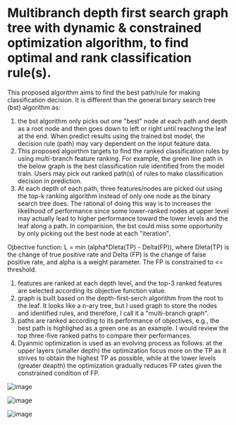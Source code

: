 # Multibranch depth first search graph tree with dynamic & constrained optimization algorithm, to find optimal and rank classification rule(s). 

This proposed algorithm aims to find the best path/rule for making classification decision. It is different than the general binary search tree (bst) algorithm as:
1) the bst algorithm only picks out one "best" node at each path and depth as a root node and then goes down to left or right until reaching the leaf at the end. When predict results using the trained bst model, the decision rule (path) may vary dependent on the input feature data.
2) This proposed algoirthm targets to find the ranked classification rules by using multi-branch feature ranking. For example, the green line path in the below graph is the best classification rule identified from the model train. Users may pick out ranked path(s) of rules to make classification decision in prediction.
3) At each depth of each path, three features/nodes are picked out using the top-k ranking algorithm instead of only one node as the binary search tree does. The rational of doing this way is to increases the likelihood of performance since some lower-ranked nodes at upper level may actually lead to higher performance toward the lower levels and the leaf along a path. In comparision, the bst could miss some opportunity by only picking out the best node at each "iteration".

Ojbective function: L = min (alpha*Dleta(TP) - Delta(FP)), where Dleta(TP) is the change of true positive rate and Delta (FP) is the change of false positive rate, and alpha is a weight parameter. The FP is constrained to <= threshold.

1) features are ranked at each depth level, and the top-3 ranked features are selected according its objective function value.
2) graph is built based on the depth-first-serch algorithm from the root to the leaf. It looks like a n-ary tree, but I used graph to store the nodes and identified rules, and therefore, I call it a "multi-branch graph".
3) paths are ranked according to its performance of objectives, e.g., the best path is highlighed as a green one as an example. I would review the top three-five ranked paths to compare their performances.
4) Dyanmic optimization is used as an evolving process as follows: 
at the upper layers (smaller depth) the optimization focus more on the TP as it strives to obtain the highest TP as possible, while at the lower levels (greater deapth) the optimization gradually reduces FP rates given the constrained condition of FP.

![image](https://user-images.githubusercontent.com/78186650/208330987-083eedf2-cf54-49bc-83ad-7542d04cc889.png)



![image](https://user-images.githubusercontent.com/78186650/208331194-2e7ea1b9-69d5-4a69-80cd-42869c0d439a.png)

![image](https://user-images.githubusercontent.com/78186650/208331214-b9ce50b8-aa61-44ba-a731-226e26e268b6.png)



